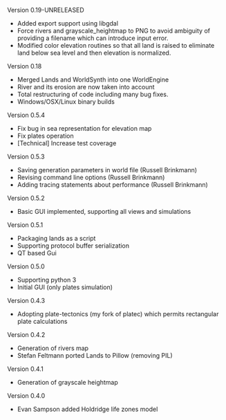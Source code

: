 Version 0.19-UNRELEASED

* Added export support using libgdal
* Force rivers and grayscale_heightmap to PNG to avoid ambiguity of providing a 
filename which can introduce input error.
* Modified color elevation routines so that all land is raised to eliminate land below sea level and then elevation is normalized.

Version 0.18

* Merged Lands and WorldSynth into one WorldEngine
* River and its erosion are now taken into account
* Total restructuring of code including many bug fixes.
* Windows/OSX/Linux binary builds

Version 0.5.4

* Fix bug in sea representation for elevation map
* Fix plates operation
* [Technical] Increase test coverage


Version 0.5.3

* Saving generation parameters in world file (Russell Brinkmann)
* Revising command line options (Russell Brinkmann)
* Adding tracing statements about performance (Russell Brinkmann)


Version 0.5.2

* Basic GUI implemented, supporting all views and simulations


Version 0.5.1

* Packaging lands as a script
* Supporting protocol buffer serialization
* QT based Gui


Version 0.5.0

* Supporting python 3
* Initial GUI (only plates simulation)


Version 0.4.3

* Adopting plate-tectonics (my fork of platec) which permits rectangular plate calculations


Version 0.4.2

* Generation of rivers map
* Stefan Feltmann ported Lands to Pillow (removing PIL)


Version 0.4.1

* Generation of grayscale heightmap


Version 0.4.0

* Evan Sampson added Holdridge life zones model










